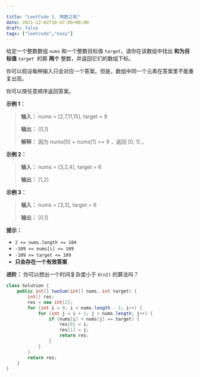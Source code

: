 ```yaml
---

title: "LeetCode 1. 两数之和"
date: 2021-12-02T16:47:05+08:00
draft: false
tags: ["leetcode","easy"]
---
```


给定一个整数数组 `nums` 和一个整数目标值 `target`，请你在该数组中找出 **和为目标值** *`target`*  的那 **两个** 整数，并返回它们的数组下标。

你可以假设每种输入只会对应一个答案。但是，数组中同一个元素在答案里不能重复出现。

你可以按任意顺序返回答案。

<!--more-->

**示例 1：**

> **输入：** nums = [2,7,11,15], target = 9
> 
> 
> **输出：** [0,1]
> 
> 
> **解释：** 因为 nums[0] + nums[1] == 9 ，返回 [0, 1] 。

**示例 2：**

> **输入：** nums = [3,2,4], target = 6
> 
> 
> **输出：** [1,2]

**示例 3：**

> **输入：** nums = [3,3], target = 6
> 
> 
> **输出：** [0,1]

**提示：**

- `2 <= nums.length <= 104`
- `-109 <= nums[i] <= 109`
- `-109 <= target <= 109`
- **只会存在一个有效答案**

**进阶：** 你可以想出一个时间复杂度小于 `O(n2)` 的算法吗？

```java
class Solution {
    public int[] twoSum(int[] nums, int target) {
        int[] res;
        res = new int[2];
        for (int i = 0; i < nums.length - 1; i++) {
            for (int j = i + 1; j < nums.length; j++) {
                if (nums[i] + nums[j] == target) {
                    res[0] = i;
                    res[1] = j;
                    return res;
                }
            }
        }
        return res;
    }
}
```
